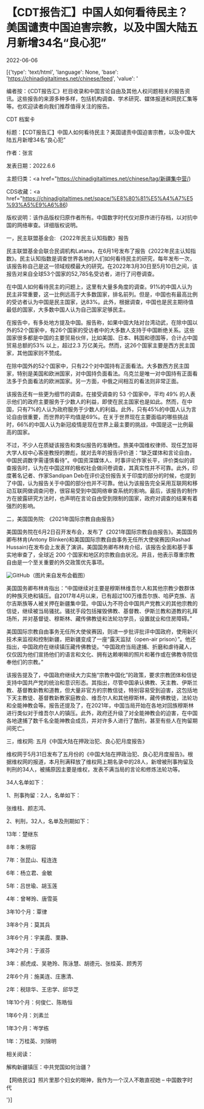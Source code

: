 # 【CDT报告汇】中国人如何看待民主？美国谴责中国迫害宗教，以及中国大陆五月新增34名“良心犯”

2022-06-06

[{'type': 'text/html', 'language': None, 'base': 'https://chinadigitaltimes.net/chinese/feed', 'value': '

编者按：《CDT报告汇》栏目收录和中国言论自由及其他人权问题相关的报告资讯。这些报告的来源多种多样，包括机构调查、学术研究、媒体报道和网民汇集等等。也欢迎读者向我们推荐值得关注的报告。

















CDT 档案卡

标题：【CDT报告汇】中国人如何看待民主？美国谴责中国迫害宗教，以及中国大陆五月新增34名“良心犯”

作者：张言

发表日期：2022.6.6

主题归类：<a href="https://chinadigitaltimes.net/chinese/tag/新疆集中营/)

CDS收藏：<a href="https://chinadigitaltimes.net/space/%E8%80%81%E5%A4%A7%E5%93%A5%E9%A6%86)

版权说明：该作品版权归原作者所有。中国数字时代仅对原作进行存档，以对抗中国的网络审查。详细版权说明。





一，民主联盟基金会: 《2022年民主认知指数》报告

民主联盟基金会联合民调机构Latana，在6月1号发布了报告《2022年民主认知指数》。民主认知指数是调查世界各地的人们如何看待民主的研究，每年发布一次，该报告称自己是这一领域规模最大的研究。在2022年3月30日至5月10日之间，该报告对来自全球53个国家的52,785名受访者，进行了问卷调查。

在中国人如何看待民主的问题上，这里有大量多角度的调查。91%的中国人认为民主非常重要，这一比例远高于大多数国家，排名前列。但是，中国也有最高比例的受访者认为中国是民主国家，达83%。此外，根据调查，中国也是民主期待值最低的国家，大多数中国人认为自己国家足够民主。

在报告中，有多处地方提及中国。报告称，如果中国大陆对台湾动武，在除中国以外的52个国家中，有26个国家的受访者中的大多数人支持于中国断绝关系。这些国家很多都是中国的主要贸易伙伴，比如美国、日本、韩国和德国等，合计占中国贸易总额的53% 以上，超过2.3 万亿美元。然而，这26个国家主要是西方民主国家，其他国家则不赞成。

在除中国外的52个国家中，只有22个对中国持有正面看法。大多数西方民主国家，特别是美国和欧洲国家，对中国持负面看法。乌克兰是唯一对中国持有正面看法多于负面看法的欧洲国家。另一方面，中俄之间相互的看法则非常正面。

该报告还有一些更为细节的调查。在接受调查的 53 个国家中，平均 49% 的人表示他们的政府主要服务于少数人的利益，即使在民主国家也是如此。然而，在中国，只有7%的人认为政府服务于少数人的利益。此外，只有45%的中国人认为言论自由很重要，而世界的平均值是69%。在关于世界现在主要面临的哪些挑战时，66%的中国人认为新冠疫情是现在世界上最主要的挑战，中国是这一比例最高的国家。

不过，不少人在质疑该报告和类似报告的准确性。旅美中国维权律师、现任芝加哥大学人权中心客座教授的滕彪，就对去年的报告评价道：“缺乏媒体和言论自由，中国民调数字需谨慎看待”。中国资深媒体人、时事评论作家长平，评价类似的调查报告时，认为在中国这样的极权社会做问卷调查，其真实性并不可靠。此外，印度著名记者、作家Sandipan Deb在评价这份报告关于印度的部分的时候，也提到了中国，认为报告关于中国的部分也并不可靠。他认为该报告完全采用互联网和移动互联网做调查问卷，很容易受到中国网络审查系统的影响。最后，该报告的制作方在披露研究方法时，也声明在言论自由受到限制的国家，政府对调查的结果有着强烈的影响。

二，美国国务院: 《2021年国际宗教自由报告》

美国国务院在6月2日召开发布会，发布了《2021年国际宗教自由报告》。美国国务卿布林肯(Antony Blinken)和美国国际宗教自由事务无任所大使侯赛因(Rashad Hussain)在发布会上发表了演讲。美国国务卿布林肯介绍，该报告全面和基于事实地审查了，全球近 200 个国家和地区的宗教自由状况。并且，他表示尊重宗教自由是一个至关重要的外交政策优先事项。

![GitHub](https://chinadigitaltimes.net/chinese/files/2022/06/截屏2022-06-06-下午5.15.43-300x184.png)（图片来自发布会截图）

美国国务卿布林肯指出：“中国继续对主要是穆斯林维吾尔人和其他宗教少数群体的种族灭绝和镇压。自2017年4月以来，已有超过100万维吾尔族、哈萨克族、吉尔吉斯族等人被关押在新疆集中营。中国认为不符合中国共产党教义的其他宗教的信徒，继续被当局骚扰。骚扰手段包括摧毁佛教、基督教、伊斯兰教和道教的礼拜场所，并对基督徒、穆斯林、藏传佛教徒和法轮功学员，设置就业和住房障碍。”

美国国际宗教自由事务无任所大使侯赛因，则进一步批评批评中国政府，使用新兴技术来监视和控制新疆，把新疆变成了一座“露天监狱（open-air prison）”。他还指出，中国政府在继续镇压藏传佛教徒。“中国政府当局逮捕、折磨和虐待藏人，仅仅因为他们宣扬他们的语言和文化、拥有达赖喇嘛的照片和著作或在佛教寺院信奉他们的宗教。”

该报告提及了，中国政府继续大力实施“宗教中国化”的政策，要求宗教团体和信徒支持中国共产党的统治和意识形态。其指出，尽管中国承认佛教、天主教、伊斯兰教、基督教新教和道教，但大量非官方的宗教信徒，特别容易受到迫害，这包括地下天主教徒、基督教新教家庭教会、维吾尔人和其他穆斯林，藏传佛教徒，法轮功和全能神教会等。报告还提及了，在2021年，中国当局开始在各地对回族穆斯林进行类似对于维吾尔人的镇压。此外，政府还升级了对全能神教会的迫害，在中国各地逮捕了数千名全能神教会成员，并对许多人进行了酷刑，甚至有些人在拘留期间死亡。

三，维权网: 五月《中国大陆在押政治犯、良心犯月度报告》

维权网于5月31日发布了五月份的《中国大陆在押政治犯、良心犯月度报告》。根据维权网的报道，本月刑满释放了维权网上期名录中的28人，新增被刑事拘留及判刑的34人，被捕原因主要是维权，发表不满当局的言论和修炼法轮功等。

34人名单如下：



 1、刑事拘留：2人，名单如下：

张维柱、颜志鸿、

2、判刑，32人，名单及刑期如下：

13年：楚继东

8年：朱明容

7年：张昆山、程连连

6年：杨立君、金敏

5年：吕世瑜、胡玉莲

4年：曾琴玲、唐雪英

3年10个月：覃律

3年8个月：莫其兵

3年6个月：宇美霞、栗静、

3年2个月：于淑芬

3年：郝虎成、吴艳玲、陈泳慧、胡德元、张桂英、顾秀芳

2年6个月：施美连、庄惠清、

2年：税琼华、王忠学、邱华芝

1年10个月：何俊仁、陈皓恒

1年6个月：刘素兰

1年3个月：岑学栋

1年：万桂英、刘锦明



相关阅读：



解构新疆镇压：中共党国如何治疆？

【网络民议】照片里那个妇女的眼神，我作为一个汉人不敢直视她 &#8211; 中国数字时代

'}]